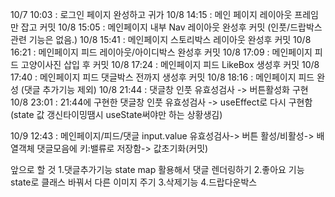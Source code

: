 10/7 10:03 : 로그인 페이지 완성하고 귀가
10/8 14:15 : 메인 페이지 레이아웃 프레임만 잡고 커밋
10/8 15:05 : 메인페이지 내부 Nav 레이아웃 완성후 커밋 (인풋/드랍박스 관련 기능은 없음.)
10/8 15:41 : 메인페이지 스토리박스 레이아웃 완성후 커밋
10/8 16:21 : 메인페이지 피드 레이아웃/아이디박스 완성후 커밋
10/8 17:09 : 메인페이지 피드 고양이사진 삽입 후 커밋
10/8 17:24 : 메인페이지 피드 LikeBox 생성후 커밋
10/8 17:40 : 메인페이지 피드 댓글박스 전까지 생성후 커밋
10/8 18:16 : 메인페이지 피드 완성 (댓글 추가기능 제외)
10/8 21:44 : 댓글창 인풋 유효성검사 -> 버튼활성화 구현
10/8 23:01 : 21:44에 구현한 댓글창 인풋 유효성검사 -> useEffect로 다시 구현함 (state 값 갱신타이밍땜시 useState써야만 하는 상황생김)

10/9 12:43 : 메인페이지/피드/댓글 input.value 유효성검사-> 버튼 활성/비활성-> 배열객체 댓글모음에 키:밸류로 저장함-> 값초기화(커밋)

앞으로 할 것 1.댓글추가기능 state map 활용해서 댓글 렌더링하기 2.좋아요 기능 state로 클래스 바꿔서 다른 이미지 주기 3.삭제기능 4.드랍다운박스
